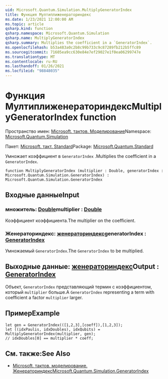 ```yaml
---
uid: Microsoft.Quantum.Simulation.MultiplyGeneratorIndex
title: Функция Мултиплиженераториндекс
ms.date: 1/23/2021 12:00:00 AM
ms.topic: article
qsharp.kind: function
qsharp.namespace: Microsoft.Quantum.Simulation
qsharp.name: MultiplyGeneratorIndex
qsharp.summary: Multiplies the coefficient in a `GeneratorIndex`.
ms.openlocfilehash: b53a483a0c2b8c99b733c9c87289fb212b5ffc89
ms.sourcegitcommit: 71605ea9cc630e84e7ef29027e1f0ea06299747e
ms.translationtype: MT
ms.contentlocale: ru-RU
ms.lasthandoff: 01/26/2021
ms.locfileid: "98848035"
---
```

# <a name="multiplygeneratorindex-function"></a><span data-ttu-id="bb647-102">Функция Мултиплиженераториндекс</span><span class="sxs-lookup"><span data-stu-id="bb647-102">MultiplyGeneratorIndex function</span></span>

<span data-ttu-id="bb647-103">Пространство имен: [Microsoft. тактов. Моделирование](xref:Microsoft.Quantum.Simulation)</span><span class="sxs-lookup"><span data-stu-id="bb647-103">Namespace: [Microsoft.Quantum.Simulation](xref:Microsoft.Quantum.Simulation)</span></span>

<span data-ttu-id="bb647-104">Пакет: [Microsoft. такт. Standard](https://nuget.org/packages/Microsoft.Quantum.Standard)</span><span class="sxs-lookup"><span data-stu-id="bb647-104">Package: [Microsoft.Quantum.Standard](https://nuget.org/packages/Microsoft.Quantum.Standard)</span></span>


<span data-ttu-id="bb647-105">Умножает коэффициент в `GeneratorIndex` .</span><span class="sxs-lookup"><span data-stu-id="bb647-105">Multiplies the coefficient in a `GeneratorIndex`.</span></span>

```qsharp
function MultiplyGeneratorIndex (multiplier : Double, generatorIndex : Microsoft.Quantum.Simulation.GeneratorIndex) : Microsoft.Quantum.Simulation.GeneratorIndex
```


## <a name="input"></a><span data-ttu-id="bb647-106">Входные данные</span><span class="sxs-lookup"><span data-stu-id="bb647-106">Input</span></span>

### <a name="multiplier--double"></a><span data-ttu-id="bb647-107">множитель: [Double](xref:microsoft.quantum.lang-ref.double)</span><span class="sxs-lookup"><span data-stu-id="bb647-107">multiplier : [Double](xref:microsoft.quantum.lang-ref.double)</span></span>

<span data-ttu-id="bb647-108">Коэффициент коэффициента.</span><span class="sxs-lookup"><span data-stu-id="bb647-108">The multiplier on the coefficient.</span></span>


### <a name="generatorindex--generatorindex"></a><span data-ttu-id="bb647-109">Женераториндекс: [женераториндекс](xref:Microsoft.Quantum.Simulation.GeneratorIndex)</span><span class="sxs-lookup"><span data-stu-id="bb647-109">generatorIndex : [GeneratorIndex](xref:Microsoft.Quantum.Simulation.GeneratorIndex)</span></span>

<span data-ttu-id="bb647-110">Умножаемый `GeneratorIndex`.</span><span class="sxs-lookup"><span data-stu-id="bb647-110">The `GeneratorIndex` to be multiplied.</span></span>



## <a name="output--generatorindex"></a><span data-ttu-id="bb647-111">Выходные данные: [женераториндекс](xref:Microsoft.Quantum.Simulation.GeneratorIndex)</span><span class="sxs-lookup"><span data-stu-id="bb647-111">Output : [GeneratorIndex](xref:Microsoft.Quantum.Simulation.GeneratorIndex)</span></span>

<span data-ttu-id="bb647-112">Объект, `GeneratorIndex` представляющий термин с коэффициентом, который `multiplier` больше.</span><span class="sxs-lookup"><span data-stu-id="bb647-112">A `GeneratorIndex` representing a term with coefficient a factor `multiplier` larger.</span></span>

## <a name="example"></a><span data-ttu-id="bb647-113">Пример</span><span class="sxs-lookup"><span data-stu-id="bb647-113">Example</span></span>

```qsharp
let gen = GeneratorIndex(([1,2,3],[coeff]),[1,2,3]);
let ((idxPaulis, idxDoubles), idxQubits) = MultiplyGeneratorIndex(multiplier, gen);
// idxDoubles[0] == multiplier * coeff;
```

## <a name="see-also"></a><span data-ttu-id="bb647-114">См. также:</span><span class="sxs-lookup"><span data-stu-id="bb647-114">See Also</span></span>

- [<span data-ttu-id="bb647-115">Microsoft. тактов. моделирование. Женераториндекс</span><span class="sxs-lookup"><span data-stu-id="bb647-115">Microsoft.Quantum.Simulation.GeneratorIndex</span></span>](xref:Microsoft.Quantum.Simulation.GeneratorIndex)